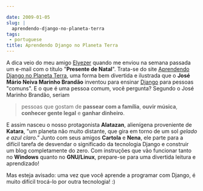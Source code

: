 ```yaml
---

date: 2009-01-05
slug: |
  aprendendo-django-no-planeta-terra
tags:
 - portuguese
title: Aprendendo Django no Planeta Terra
---
```


A dica veio do meu amigo [Elyezer](http://elyezer.com/) quando me enviou
na semana passada um e-mail com o título "**Presente de Natal**".
Trata-se do site [Aprendendo Django no Planeta
Terra](http://www.aprendendodjango.com), uma forma bem divertida e
ilustrada que o **José Mário Neiva Marinho Brandão** inventou para
ensinar [Django](http://www.djangoproject.com/) para pessoas "comuns". E
o que é uma pessoa comum, você pergunta? Segundo o José Marinho Brandão,
seriam

> pessoas que gostam de **passear com a família**, **ouvir música**,
> **conhecer gente legal** e **ganhar dinheiro**.

E assim nasceu o nosso protagonista **Alatazan**, alienígena proveniente
de **Katara**, "um planeta não muito distante, que gira em torno de um
sol *gelado e azul claro."* Junto com seus amigos **Cartola** e
**Nena**, ele parte para a difícil tarefa de desvendar o significado da
tecnologia Django e construir um blog completamente do zero. Com
instruções que vão funcionar tanto no **Windows** quanto no
**GNU/Linux**, prepare-se para uma divertida leitura e aprendizado!

Mas esteja avisado: uma vez que você aprende a programar com Django, é
muito difícil trocá-lo por outra tecnologia! :)
